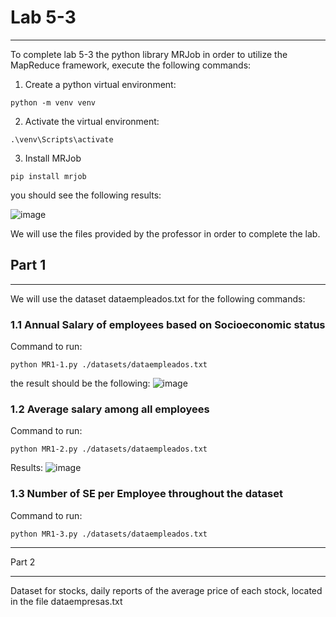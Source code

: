 # Lab 5-3

<hr>

To complete lab 5-3 the python library MRJob in order to utilize the MapReduce framework, execute the following commands:

1. Create a python virtual environment:

```
python -m venv venv
```

2. Activate the virtual environment:

```
.\venv\Scripts\activate
```

3. Install MRJob

```
pip install mrjob
```

you should see the following results:

![image](https://user-images.githubusercontent.com/47034545/200095268-6f283913-c74a-4541-9d63-bb894361e8c5.png)


We will use the files provided by the professor in order to complete the lab.

## Part 1

<hr>
We will use the dataset dataempleados.txt for the following commands:

### 1.1 Annual Salary of employees based on Socioeconomic status

Command to run:
```
python MR1-1.py ./datasets/dataempleados.txt
```
the result should be the following:
![image](https://user-images.githubusercontent.com/47034545/200095353-960078dc-d2d3-4abf-a262-de043cca6447.png)

### 1.2 Average salary among all employees

Command to run:
```
python MR1-2.py ./datasets/dataempleados.txt
```
Results:
![image](https://user-images.githubusercontent.com/47034545/200095453-0f3c6e95-2d4f-40c5-8ecb-359ef686d958.png)

### 1.3 Number of SE per Employee throughout the dataset

Command to run:
```
python MR1-3.py ./datasets/dataempleados.txt
```

<hr>

Part 2

<hr>

Dataset for stocks, daily reports of the average price of each stock, located in the file dataempresas.txt


